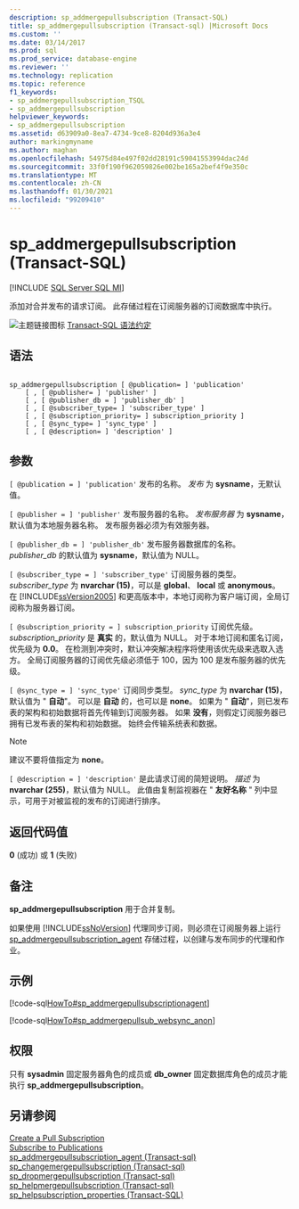 ```yaml
---
description: sp_addmergepullsubscription (Transact-SQL)
title: sp_addmergepullsubscription (Transact-sql) |Microsoft Docs
ms.custom: ''
ms.date: 03/14/2017
ms.prod: sql
ms.prod_service: database-engine
ms.reviewer: ''
ms.technology: replication
ms.topic: reference
f1_keywords:
- sp_addmergepullsubscription_TSQL
- sp_addmergepullsubscription
helpviewer_keywords:
- sp_addmergepullsubscription
ms.assetid: d63909a0-8ea7-4734-9ce8-8204d936a3e4
author: markingmyname
ms.author: maghan
ms.openlocfilehash: 54975d84e497f02dd28191c59041553994dac24d
ms.sourcegitcommit: 33f0f190f962059826e002be165a2bef4f9e350c
ms.translationtype: MT
ms.contentlocale: zh-CN
ms.lasthandoff: 01/30/2021
ms.locfileid: "99209410"
---
```

# <a name="sp_addmergepullsubscription-transact-sql"></a>sp_addmergepullsubscription (Transact-SQL)
[!INCLUDE [SQL Server SQL MI](../../includes/applies-to-version/sql-asdbmi.md)]

  添加对合并发布的请求订阅。 此存储过程在订阅服务器的订阅数据库中执行。  
  
 ![主题链接图标](../../database-engine/configure-windows/media/topic-link.gif "“主题链接”图标") [Transact-SQL 语法约定](../../t-sql/language-elements/transact-sql-syntax-conventions-transact-sql.md)  
  
## <a name="syntax"></a>语法  
  
```  
  
sp_addmergepullsubscription [ @publication= ] 'publication'   
    [ , [ @publisher= ] 'publisher' ]   
    [ , [ @publisher_db = ] 'publisher_db' ]   
    [ , [ @subscriber_type= ] 'subscriber_type' ]   
    [ , [ @subscription_priority= ] subscription_priority ]   
    [ , [ @sync_type= ] 'sync_type' ]   
    [ , [ @description= ] 'description' ]  
```  
  
## <a name="arguments"></a>参数  
`[ @publication = ] 'publication'` 发布的名称。 *发布* 为 **sysname**，无默认值。  
  
`[ @publisher = ] 'publisher'` 发布服务器的名称。 *发布服务器* 为 **sysname**，默认值为本地服务器名称。 发布服务器必须为有效服务器。  
  
`[ @publisher_db = ] 'publisher_db'` 发布服务器数据库的名称。 *publisher_db* 的默认值为 **sysname**，默认值为 NULL。  
  
`[ @subscriber_type = ] 'subscriber_type'` 订阅服务器的类型。 *subscriber_type* 为 **nvarchar (15)**，可以是 **global**、 **local** 或 **anonymous**。 在 [!INCLUDE[ssVersion2005](../../includes/ssversion2005-md.md)] 和更高版本中，本地订阅称为客户端订阅，全局订阅称为服务器订阅。  
  
`[ @subscription_priority = ] subscription_priority` 订阅优先级。 *subscription_priority* 是 **真实** 的，默认值为 NULL。 对于本地订阅和匿名订阅，优先级为 **0.0**。 在检测到冲突时，默认冲突解决程序将使用该优先级来选取入选方。 全局订阅服务器的订阅优先级必须低于 100，因为 100 是发布服务器的优先级。  
  
`[ @sync_type = ] 'sync_type'` 订阅同步类型。 *sync_type* 为 **nvarchar (15)**，默认值为 " **自动**"。 可以是 **自动** 的，也可以是 **none**。 如果为 " **自动**"，则已发布表的架构和初始数据将首先传输到订阅服务器。 如果 **没有**，则假定订阅服务器已拥有已发布表的架构和初始数据。 始终会传输系统表和数据。  
  
> [!NOTE]  
>  建议不要将值指定为 **none**。  
  
`[ @description = ] 'description'` 是此请求订阅的简短说明。 *描述* 为 **nvarchar (255)**，默认值为 NULL。 此值由复制监视器在 " **友好名称** " 列中显示，可用于对被监视的发布的订阅进行排序。  
  
## <a name="return-code-values"></a>返回代码值  
 **0** (成功) 或 **1** (失败)   
  
## <a name="remarks"></a>备注  
 **sp_addmergepullsubscription** 用于合并复制。  
  
 如果使用 [!INCLUDE[ssNoVersion](../../includes/ssnoversion-md.md)] 代理同步订阅，则必须在订阅服务器上运行 [sp_addmergepullsubscription_agent](../../relational-databases/system-stored-procedures/sp-addmergepullsubscription-agent-transact-sql.md) 存储过程，以创建与发布同步的代理和作业。  
  
## <a name="example"></a>示例  
 [!code-sql[HowTo#sp_addmergepullsubscriptionagent](../../relational-databases/replication/codesnippet/tsql/sp-addmergepullsubscript_0_1.sql)]  
  
 [!code-sql[HowTo#sp_addmergepullsub_websync_anon](../../relational-databases/replication/codesnippet/tsql/sp-addmergepullsubscript_0_2.sql)]  
  
## <a name="permissions"></a>权限  
 只有 **sysadmin** 固定服务器角色的成员或 **db_owner** 固定数据库角色的成员才能执行 **sp_addmergepullsubscription**。  
  
## <a name="see-also"></a>另请参阅  
 [Create a Pull Subscription](../../relational-databases/replication/create-a-pull-subscription.md)   
 [Subscribe to Publications](../../relational-databases/replication/subscribe-to-publications.md)   
 [sp_addmergepullsubscription_agent &#40;Transact-sql&#41;](../../relational-databases/system-stored-procedures/sp-addmergepullsubscription-agent-transact-sql.md)   
 [sp_changemergepullsubscription &#40;Transact-sql&#41;](../../relational-databases/system-stored-procedures/sp-changemergepullsubscription-transact-sql.md)   
 [sp_dropmergepullsubscription &#40;Transact-sql&#41;](../../relational-databases/system-stored-procedures/sp-dropmergepullsubscription-transact-sql.md)   
 [sp_helpmergepullsubscription &#40;Transact-sql&#41;](../../relational-databases/system-stored-procedures/sp-helpmergepullsubscription-transact-sql.md)   
 [sp_helpsubscription_properties (Transact-SQL)](../../relational-databases/system-stored-procedures/sp-helpsubscription-properties-transact-sql.md)  
  
  
